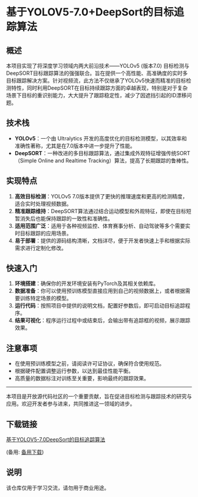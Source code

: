# 基于YOLOV5-7.0+DeepSort的目标追踪算法

## 概述

本项目实现了将深度学习领域内两大前沿技术——YOLOv5 (版本7.0) 目标检测与DeepSORT目标跟踪算法的强强联合。旨在提供一个高性能、高准确度的实时多目标跟踪解决方案。针对视频流，此方法不仅继承了YOLOv5快速而精准的目标检测特性，同时利用DeepSORT在目标持续跟踪方面的卓越表现，特别是对于复杂场景下目标的重识别能力，大大提升了跟踪稳定性，减少了因遮挡引起的ID漂移问题。

## 技术栈

- **YOLOv5**：一个由 Ultralytics 开发的高度优化的目标检测模型，以其效率和准确性著称，尤其是在7.0版本中进一步提升了性能。
- **DeepSORT**：一种改进的多目标跟踪算法，通过集成外观特征增强传统SORT（Simple Online and Realtime Tracking）算法，提高了长期跟踪的鲁棒性。

## 实现特点

1. **高效目标检测**：YOLOv5 7.0版本提供了更快的推理速度和更高的检测精度，适合实时处理视频数据。
2. **精准跟踪维持**：DeepSORT算法通过结合运动模型和外观特征，即使在目标短暂消失后也能保持跟踪的一致性和准确性。
3. **适用范围广泛**：适用于各种视频监控、体育赛事分析、自动驾驶等多个需要实时目标跟踪的应用场景。
4. **易于部署**：提供的源码结构清晰，文档详尽，便于开发者快速上手和根据实际需求进行定制化修改。

## 快速入门

1. **环境搭建**：确保你的开发环境安装有PyTorch及其相关依赖库。
2. **数据准备**：你可以使用预训练模型直接应用到自己的视频数据上，或者根据需要训练特定场景的模型。
3. **运行代码**：按照项目中提供的说明文档，配置好参数后，即可启动目标追踪程序。
4. **结果可视化**：程序运行过程中或结束后，会输出带有追踪框的视频，展示跟踪效果。

## 注意事项

- 在使用预训练模型之前，请阅读许可证协议，确保符合使用规范。
- 根据硬件配置调整运行参数，以达到最佳性能平衡。
- 高质量的数据标注对训练至关重要，影响最终的跟踪效果。

---

本项目是开放源代码社区的一个重要贡献，旨在促进目标检测与跟踪技术的研究与应用。欢迎开发者参与进来，共同推进这一领域的进步。

## 下载链接
[基于YOLOV5-7.0DeepSort的目标追踪算法](https://pan.quark.cn/s/a3218d5f85dc) 

(备用: [备用下载](https://pan.baidu.com/s/1oGfssAL-u2IKskARSQbuqQ?pwd=1234))

## 说明

该仓库仅用于学习交流，请勿用于商业用途。

